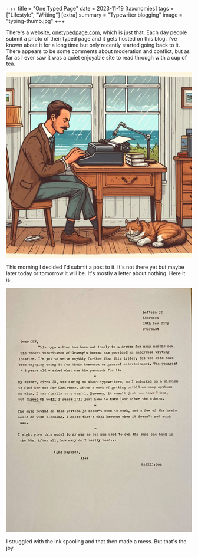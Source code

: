 +++
title =  "One Typed Page"
date =  2023-11-19
[taxonomies]
tags =  ["Lifestyle", "Writing"]
[extra]
summary =  "Typewriter blogging"
image = "typing-thumb.jpg"
+++

There's a website, [onetypedpage.com](https://onetypedpage.com/), which is just that. Each day people submit a photo of their typed page and it gets hosted on this blog. I've known about it for a long time but only recently started going back to it. There appears to be some comments about moderation and conflict, but as far as I ever saw it was a quiet enjoyable site to read through with a cup of tea.

![A dream brought to life](typing-thumb.jpg "A dream brought to life")

This morning I decided I'd submit a post to it. It's not there yet but maybe later today or tomorrow it will be. It's mostly a letter about nothing. Here it is:

![One Typed Page](typing.jpg "One Typed Page")

I struggled with the ink spooling and that then made a mess. But that's the joy.
